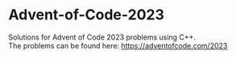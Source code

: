 # Advent-of-Code-2023
Solutions for Advent of Code 2023 problems using C++.<br>
The problems can be found here: https://adventofcode.com/2023
